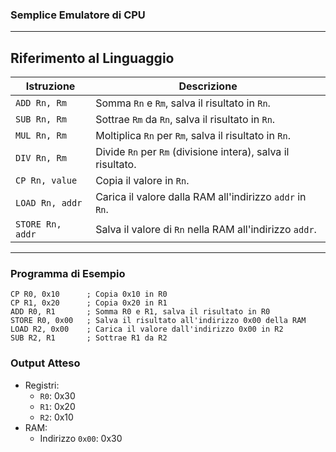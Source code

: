 ### Semplice Emulatore di CPU

---

## Riferimento al Linguaggio

| **Istruzione**   | **Descrizione**                                               |
|-------------------|---------------------------------------------------------------|
| `ADD Rn, Rm`     | Somma `Rn` e `Rm`, salva il risultato in `Rn`.                |
| `SUB Rn, Rm`     | Sottrae `Rm` da `Rn`, salva il risultato in `Rn`.             |
| `MUL Rn, Rm`     | Moltiplica `Rn` per `Rm`, salva il risultato in `Rn`.         |
| `DIV Rn, Rm`     | Divide `Rn` per `Rm` (divisione intera), salva il risultato.  |
| `CP Rn, value`   | Copia il valore in `Rn`.                                      |
| `LOAD Rn, addr`  | Carica il valore dalla RAM all'indirizzo `addr` in `Rn`.      |
| `STORE Rn, addr` | Salva il valore di `Rn` nella RAM all'indirizzo `addr`.       |

---

### Programma di Esempio

```assembly
CP R0, 0x10      ; Copia 0x10 in R0
CP R1, 0x20      ; Copia 0x20 in R1
ADD R0, R1       ; Somma R0 e R1, salva il risultato in R0
STORE R0, 0x00   ; Salva il risultato all'indirizzo 0x00 della RAM
LOAD R2, 0x00    ; Carica il valore dall'indirizzo 0x00 in R2
SUB R2, R1       ; Sottrae R1 da R2
```

### Output Atteso
- Registri:
  - `R0`: 0x30
  - `R1`: 0x20
  - `R2`: 0x10
- RAM:
  - Indirizzo `0x00`: 0x30


